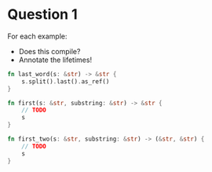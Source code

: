 # Question 1

For each example:
- Does this compile?
- Annotate the lifetimes!

```rust
fn last_word(s: &str) -> &str {
    s.split().last().as_ref()
}
```

```rust
fn first(s: &str, substring: &str) -> &str {
    // TODO
    s
}
```

```rust
fn first_two(s: &str, substring: &str) -> (&str, &str) {
    // TODO
    s
}
```

